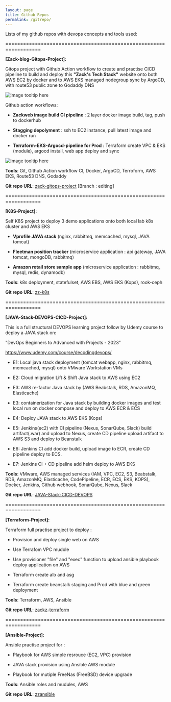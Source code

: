 ```yaml
---
layout: page
title: Github Repos
permalink: /gitrepo/
---
```


Lists of my github repos with devops concepts and tools used:

==================================================================

<b>[Zack-blog-Gitops-Project]: </b>

Gitops project with Github Action workflow to create and practise CICD pipeline to build and deploy this <b>"Zack's Tech Stack"</b> website onto both AWS EC2 by docker and to AWS EKS managed nodegroup sync by ArgoCD, with route53 public zone to Godaddy DNS

![image tooltip here](/assets/aws-ar.png)

Github action workflows: 

- <b>Zackweb image build CI pipeline</b> : 2 layer docker image build, tag, push to dockerhub

- <b>Stagging depolyment</b> : ssh to EC2 instance, pull latest image and docker run

- <b>Terraform-EKS-Argocd-pipeline for Prod</b> : Terraform create VPC & EKS (module), argocd install, web app deploy and sync

![image tooltip here](/assets/cicd.png)




<b>Tools</b>:  Git, Github Action workflow CI, Docker, ArgoCD, Terroform, AWS EKS, Route53 DNS, Godaddy

<b>Git repo URL</b>: [zack-gitops-project](https://github.com/ZackZhouHB/zack-gitops-project)  [Branch : editing]

==================================================================

<b>[K8S-Project]:</b>

Self K8S project to deploy 3 demo applications onto both local lab k8s cluster and AWS EKS

- <b>Vprofile JAVA stack</b> (nginx, rabbitmq, memcached, mysql, JAVA tomcat)

- <b>Fleetman position tracker</b> (microservice application : api gateway, JAVA tomcat, mongoDB, rabbitmq)

- <b>Amazon retail store sample app</b> (microservice application : rabbitmq, mysql, redis, dynamodb) 

<b>Tools</b>:  k8s deployment, statefulset, AWS EBS, AWS EKS (Kops), rook-ceph

<b>Git repo URL</b>: [zz-k8s](https://github.com/ZackZhouHB/zz-k8s)

==================================================================

<b>[JAVA-Stack-DEVOPS-CICD-Project]:</b>

This is a full structural DEVOPS learning project follow by Udemy course to deploy a JAVA stack on:

"DevOps Beginners to Advanced with Projects - 2023"

https://www.udemy.com/course/decodingdevops/

- E1: Local java stack deployment (tomcat webapp, nginx, rabbitmq, memcached, mysql) onto VMware Workstation VMs 

- E2:  Cloud migration Lift & Shift Java stack to AWS using EC2

- E3:  AWS re-factor Java stack by (AWS Beabstalk, RDS, AmazonMQ, Elasticache)

- E3:  containerization for Java stack by building docker images and test local run on docker compose and deploy to AWS ECR & ECS

- E4:  Deploy JAVA stack to AWS EKS (Kops)

- E5:  Jenkins(ec2) with CI pipeline (Nexus, SonarQube, Slack) build artifact(.war) and upload to Nexus, create CD pipeline upload artifact to AWS S3 and deploy to Beanstalk 

- E6:  Jenkins CI add docker build, upload image to ECR, create CD pipeline deploy to ECS.

- E7:  Jenkins CI + CD pipeline add helm deploy to AWS EKS

<b>Tools</b>: VMware, AWS managed services (IAM, VPC, EC2, S3, Beabstalk, RDS, AmazonMQ, Elasticache, CodePipeline, ECR, ECS, EKS, KOPS), Docker, Jenkins, Github webhook, SonarQube, Nexus, Slack  

<b>Git repo URL</b>: [JAVA-Stack-CICD-DEVOPS](https://github.com/ZackZhouHB/redo20git)

==================================================================

<b>[Terraform-Project]:</b>

Terraform full practise project to deploy :

- Provision and deploy single web on AWS

- Use Terrafom VPC mudole

- Use provisioner "file" and "exec" function to upload ansible playbook deploy application on AWS

- Terraform create alb and asg

- Terraform create beanstalk staging and Prod with blue and green deployment

<b>Tools</b>: Terraform, AWS, Ansible 

<b>Git repo URL</b>: [zackz-terraform](https://github.com/ZackZhouHB/zackz-terraform)


==================================================================

<b>[Ansible-Project]:</b>

Ansible practise project for :

- Playbook for AWS simple resrouce (EC2, VPC) provision

- JAVA stack provision using Ansible AWS module

- Playbook for mutiple FreeNas (FreeBSD) device upgrade

<b>Tools</b>: Ansible roles and mudules, AWS 

<b>Git repo URL</b>: [zzansible](https://github.com/ZackZhouHB/zzansible)

